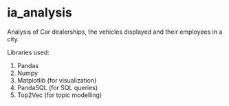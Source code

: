 # ia_analysis

Analysis of Car dealerships, the vehicles displayed and their employees in a city. 

Libraries used:
1. Pandas
2. Numpy
3. Matplotlib (for visualization)
4. PandaSQL (for SQL queries)
5. Top2Vec (for topic modelling)

